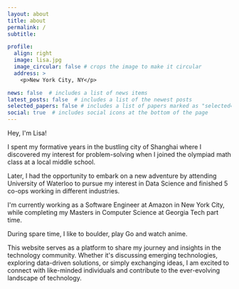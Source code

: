 ```yaml
---
layout: about
title: about
permalink: /
subtitle:

profile:
  align: right
  image: lisa.jpg
  image_circular: false # crops the image to make it circular
  address: >
    <p>New York City, NY</p>

news: false  # includes a list of news items
latest_posts: false  # includes a list of the newest posts
selected_papers: false # includes a list of papers marked as "selected={true}"
social: true  # includes social icons at the bottom of the page
---
```


Hey, I'm Lisa!

I spent my formative years in the bustling city of Shanghai where I discovered my interest for problem-solving when I joined the olympiad math class at a local middle school.

Later, I had the opportunity to embark on a new adventure by attending University of Waterloo to pursue my interest in Data Science and finished 5 co-ops working in different industries. 

I'm currently working as a Software Engineer at Amazon in New York City, while completing my Masters in Computer Science at Georgia Tech part time. 

During spare time, I like to boulder, play Go and watch anime.

This website serves as a platform to share my journey and insights in the technology community. Whether it's discussing emerging technologies, exploring data-driven solutions, or simply exchanging ideas, I am excited to connect with like-minded individuals and contribute to the ever-evolving landscape of technology.


